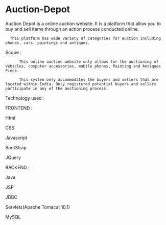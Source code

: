 # Auction-Depot

Auction Depot is a online auction website. It is a platform that allow you to buy and sell items through an action process conducted online.

      This platform has wide variety of categories for auction including phones, cars, paintings and antiques.

Scope :

          This online auction website only allows for the auctioning of Vehicles, computer accessories, mobile phones, Painting and Antiques Piece. 

          This system only accommodates the buyers and sellers that are located within India. Only registered potential buyers and sellers participate in any of the auctioning process. 
Technology used :

FRONTEND :

Html

CSS

Javascript

BootStrap

JQuery


BACKEND :

Java

JSP

JDBC

Servlets(Apache Tomacat 10.1)

MySQL



